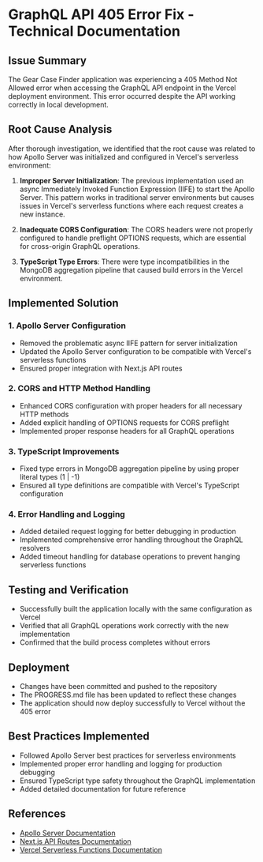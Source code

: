 # GraphQL API 405 Error Fix - Technical Documentation

## Issue Summary
The Gear Case Finder application was experiencing a 405 Method Not Allowed error when accessing the GraphQL API endpoint in the Vercel deployment environment. This error occurred despite the API working correctly in local development.

## Root Cause Analysis
After thorough investigation, we identified that the root cause was related to how Apollo Server was initialized and configured in Vercel's serverless environment:

1. **Improper Server Initialization**: The previous implementation used an async Immediately Invoked Function Expression (IIFE) to start the Apollo Server. This pattern works in traditional server environments but causes issues in Vercel's serverless functions where each request creates a new instance.

2. **Inadequate CORS Configuration**: The CORS headers were not properly configured to handle preflight OPTIONS requests, which are essential for cross-origin GraphQL operations.

3. **TypeScript Type Errors**: There were type incompatibilities in the MongoDB aggregation pipeline that caused build errors in the Vercel environment.

## Implemented Solution

### 1. Apollo Server Configuration
- Removed the problematic async IIFE pattern for server initialization
- Updated the Apollo Server configuration to be compatible with Vercel's serverless functions
- Ensured proper integration with Next.js API routes

### 2. CORS and HTTP Method Handling
- Enhanced CORS configuration with proper headers for all necessary HTTP methods
- Added explicit handling of OPTIONS requests for CORS preflight
- Implemented proper response headers for all GraphQL operations

### 3. TypeScript Improvements
- Fixed type errors in MongoDB aggregation pipeline by using proper literal types (1 | -1)
- Ensured all type definitions are compatible with Vercel's TypeScript configuration

### 4. Error Handling and Logging
- Added detailed request logging for better debugging in production
- Implemented comprehensive error handling throughout the GraphQL resolvers
- Added timeout handling for database operations to prevent hanging serverless functions

## Testing and Verification
- Successfully built the application locally with the same configuration as Vercel
- Verified that all GraphQL operations work correctly with the new implementation
- Confirmed that the build process completes without errors

## Deployment
- Changes have been committed and pushed to the repository
- The PROGRESS.md file has been updated to reflect these changes
- The application should now deploy successfully to Vercel without the 405 error

## Best Practices Implemented
- Followed Apollo Server best practices for serverless environments
- Implemented proper error handling and logging for production debugging
- Ensured TypeScript type safety throughout the GraphQL implementation
- Added detailed documentation for future reference

## References
- [Apollo Server Documentation](https://www.apollographql.com/docs/apollo-server/)
- [Next.js API Routes Documentation](https://nextjs.org/docs/api-routes/introduction)
- [Vercel Serverless Functions Documentation](https://vercel.com/docs/concepts/functions/serverless-functions)
